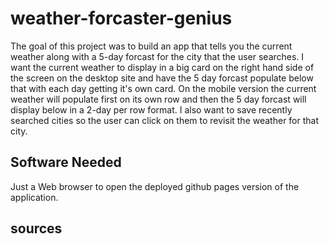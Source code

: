 # weather-forcaster-genius

The goal of this project was to build an app that tells you the current weather along with a 5-day forcast for the city that the user searches. I want the current weather to display in a big card on the right hand side of the screen on the desktop site and have the 5 day forcast populate below that with each day getting it's own card. On the mobile version the current weather will populate first on its own row and then the 5 day forcast will display below in a 2-day per row format. I also want to save recently searched cities so the user can click on them to revisit the weather for that city.

## Software Needed

Just a Web browser to open the deployed github pages version of the application.

## sources